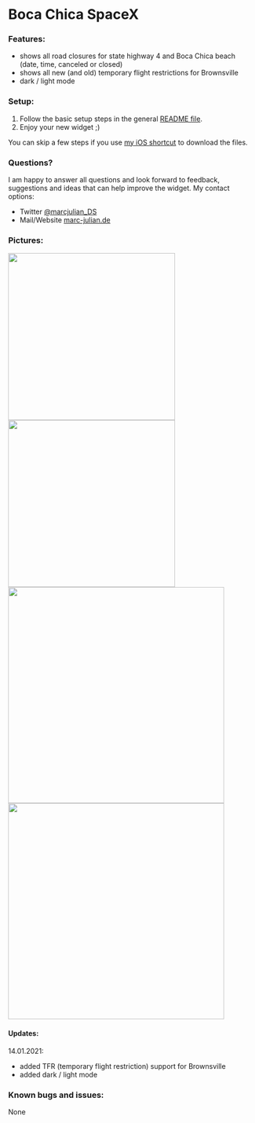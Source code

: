 # Boca Chica SpaceX

### Features:
- shows all road closures for state highway 4 and Boca Chica beach (date, time, canceled or closed)
- shows all new (and old) temporary flight restrictions for Brownsville
- dark / light mode

### Setup:
1. Follow the basic setup steps in the general <a href="https://github.com/marcjulianschwarz/scriptable-widgets/blob/main/README.md">README file</a>.
2. Enjoy your new widget ;)

You can skip a few steps if you use <a href="https://www.icloud.com/shortcuts/6ed2c6905d664447888fb5b4b10b92b9">my iOS shortcut</a> to download the files.

### Questions?
I am happy to answer all questions and look forward to feedback, suggestions and ideas that can help improve the widget.
My contact options:
- Twitter <a href="https://twitter.com/marcjulian_DS">@marcjulian_DS</a>
- Mail/Website <a href="https://www.marc-julian.de/">marc-julian.de</a>

### Pictures:

<div>
<img src = "https://github.com/marcjulianschwarz/scriptable-widgets/blob/main/boca-chica-spacex/images/IMG_2323.jpg" width=340px>
<img src = "https://github.com/marcjulianschwarz/scriptable-widgets/blob/main/boca-chica-spacex/images/IMG_2324.jpg" width=340px>
</div>
<div>
<img src = "https://github.com/marcjulianschwarz/scriptable-widgets/blob/main/boca-chica-spacex/images/l.jpg" width=440px>
<img src = "https://github.com/marcjulianschwarz/scriptable-widgets/blob/main/boca-chica-spacex/images/d.jpg" width=440px>
</div>




#### Updates:
14.01.2021:
- added TFR (temporary flight restriction) support for Brownsville 
- added dark / light mode

### Known bugs and issues:
None
